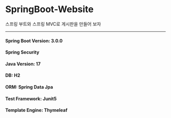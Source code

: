 # SpringBoot-Website
 스프링 부트와 스프링 MVC로 게시판을 만들어 보자

---

#### Spring Boot Version: 3.0.0
#### Spring Security
#### Java Version: 17
#### DB: H2
#### ORM: Spring Data Jpa
#### Test Framework: Junit5
#### Template Engine: Thymeleaf
